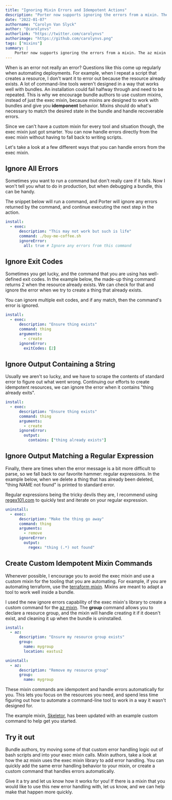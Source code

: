 ```yaml
---
title: "Ignoring Mixin Errors and Idempotent Actions"
description: "Porter now supports ignoring the errors from a mixin. The az mixin takes advantage of this new feature to manage resource groups."
date: "2022-01-07"
authorname: "Carolyn Van Slyck"
author: "@carolynvs"
authorlink: "https://twitter.com/carolynvs"
authorimage: "https://github.com/carolynvs.png"
tags: ["mixins"]
summary: |
    Porter now supports ignoring the errors from a mixin. The az mixin takes advantage of this new feature to manage resource groups.
---
```


When is an error not really an error?
Questions like this come up regularly when automating deployments.
For example, when I repeat a script that creates a resource, I don't want it to error out because the resource already exists.
A lot of command-line tools weren't designed in a way that works well with bundles.
An installation could fail halfway through and need to be repeated.
This is why we encourage bundle authors to use custom mixins, instead of just the exec mixin, because mixins are designed to work with bundles and give you **idemponent** behavior.
Mixins should do what's necessary to match the desired state in the bundle and handle recoverable errors.

Since we can't have a custom mixin for every tool and situation though, the exec mixin just got smarter.
You can now handle errors directly from the exec mixin without having to fall back to writing scripts.

Let's take a look at a few different ways that you can handle errors from the exec mixin.

## Ignore All Errors

Sometimes you want to run a command but don't really care if it fails.
Now I won't tell you what to do in production, but when debugging a bundle, this can be handy.

The snippet below will run a command, and Porter will ignore any errors returned by the command, and continue executing the next step in the action.

```yaml
install:
  - exec:
      description: "This may not work but such is life"
      command: ./buy-me-coffee.sh
      ignoreError:
        all: true # Ignore any errors from this command
```

## Ignore Exit Codes

Sometimes you get lucky, and the command that you are using has well-defined exit codes.
In the example below, the made-up thing command returns 2 when the resource already exists.
We can check for that and ignore the error when we try to create a thing that already exists.

You can ignore multiple exit codes, and if any match, then the command's error is ignored.

```yaml
install:
  - exec:
      description: "Ensure thing exists"
      command: thing
      arguments:
        - create
      ignoreError:
        exitCodes: [2]
```

## Ignore Output Containing a String

Usually we aren't so lucky, and we have to scrape the contents of standard error to figure out what went wrong.
Continuing our efforts to create idempotent resources, we can ignore the error when it contains "thing already exits".

```yaml
install:
  - exec:
      description: "Ensure thing exists"
      command: thing
      arguments:
        - create
      ignoreError:
        output:
          contains: ["thing already exists"]
```

## Ignore Output Matching a Regular Expression

Finally, there are times when the error message is a bit more difficult to parse, so we fall back to our favorite hammer: regular expressions.
In the example below, when we delete a thing that has already been deleted, "thing NAME not found" is printed to standard error.

Regular expressions being the tricky devils they are, I recommend using [regex101.com](https://regex101.com/) to quickly test and iterate on your regular expression.

```yaml
uninstall:
  - exec:
      description: "Make the thing go away"
      command: thing
      arguments:
        - remove
      ignoreError:
        output:
          regex: "thing (.*) not found"
```

## Create Custom Idempotent Mixin Commands

Whenever possible, I encourage you to avoid the exec mixin and use a custom mixin for the tooling that you are automating.
For example, if you are automating terraform, use the [terraform mixin](https://porter.sh/mixins/terraform/).
Mixins are meant to adapt a tool to work well inside a bundle.

I used the new ignore errors capability of the exec mixin's library to create a custom command for the [az mixin](https://porter.sh/mixins/az/).
The **group** command allows you to declare a resource group, and the mixin will handle creating it if it doesn't exist, and cleaning it up when the bundle is uninstalled.

```yaml
install:
  - az:
      description: "Ensure my resource group exists"
      group:
        name: mygroup
        location: eastus2

uninstall:
  - az:
      description: "Remove my resource group"
      group:
        name: mygroup
```

These mixin commands are idempotent and handle errors automatically for you.
This lets you focus on the resources you need, and spend less time figuring out how to automate a command-line tool to work in a way it wasn't designed for.

The example mixin, [Skeletor], has been updated with an example custom command to help get you started.

## Try it out

Bundle authors, try moving some of that custom error handling logic out of bash scripts and into your exec mixin calls.
Mixin authors, take a look at how the az mixin uses the exec mixin library to add error handling.
You can quickly add the same error handling behavior to your mixin, or create a custom command that handles errors automatically.

Give it a try and let us know how it works for you!
If there is a mixin that you would like to use this new error handling with, let us know, and we can help make that happen more quickly.

[Skeletor]: https://github.com/getporter/skeletor
